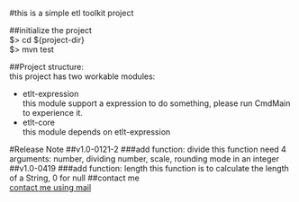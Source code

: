 #this is a simple etl toolkit project  

##initialize the project  
$> cd ${project-dir}  
$> mvn test  

##Project structure:  
this project has two workable modules:    
* etlt-expression  
    this module support a expression to do something, please run CmdMain to experience it.  
* etlt-core  
    this module depends on etlt-expression

#Release Note
##v1.0-0121-2
###add function: divide
this function need 4 arguments: number, dividing number, scale, rounding mode in an integer
##v1.0-0419
###add function: length
this function is to calculate the length of a String, 0 for null
##contact me  
[contact me using mail](mailto:juxiaomi@hotmail.com)